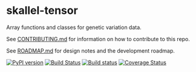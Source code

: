 # skallel-tensor

Array functions and classes for genetic variation data.

See [CONTRIBUTING.md](CONTRIBUTING.md) for information on how to contribute to this 
repo.

See [ROADMAP.md](ROADMAP.md) for design notes and the development roadmap.

[![PyPI version](https://badge.fury.io/py/skallel-tensor.svg)](https://badge.fury.io/py/skallel-tensor)
[![Build Status](https://travis-ci.org/scikit-allel/skallel-tensor.svg?branch=master)](https://travis-ci.org/scikit-allel/skallel-tensor)
[![Build status](https://ci.appveyor.com/api/projects/status/8yld0akrlsl7oeot?svg=true)](https://ci.appveyor.com/project/alimanfoo/skallel-tensor)
[![Coverage Status](https://coveralls.io/repos/github/scikit-allel/skallel-tensor/badge.svg?branch=master)](https://coveralls.io/github/scikit-allel/skallel-tensor?branch=master)
